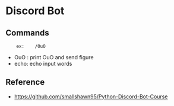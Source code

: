 # Discord Bot

## Commands

        ex:    /OuO


- OuO : print OuO and send figure
- echo: echo input words

## Reference

- https://github.com/smallshawn95/Python-Discord-Bot-Course
